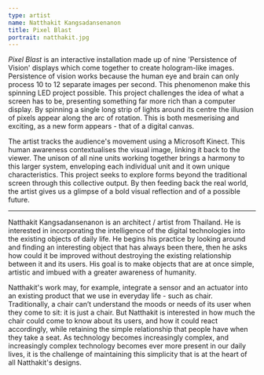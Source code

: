 ```yaml
---
type: artist
name: Natthakit Kangsadansenanon
title: Pixel Blast
portrait: natthakit.jpg
---
```


*Pixel Blast* is an interactive installation made up of nine 'Persistence of Vision' displays which come together to create hologram-like images. Persistence of vision works because the human eye and brain can only process 10 to 12 separate images per second. This phenomenon make this spinning LED project possible. This project challenges the idea of what a screen has to be, presenting something far more rich than a computer display. By spinning a single long strip of lights around its centre the illusion of pixels appear along the arc of rotation. This is both mesmerising and exciting, as a new form appears - that of a digital canvas.

The artist tracks the audience's movement using a Microsoft Kinect. This human awareness contextualises the visual image, linking it back to the viewer. The unison of all nine units working together brings a harmony to this larger system, enveloping each individual unit and it own unique characteristics. This project seeks to explore forms beyond the traditional screen through this collective output. By then feeding back the real world, the artist gives us a glimpse of a bold visual reflection and of a possible future.

---

Natthakit Kangsadansenanon is an architect / artist from Thailand.  He is interested in incorporating the intelligence of the digital technologies into the existing objects of daily life. He begins his practice by looking around and finding an interesting object that has always been there, then he asks how could it be improved without destroying the existing relationship between it and its users. His goal is to make objects that are at once simple, artistic and imbued with a greater awareness of humanity.

Natthakit's work may, for example, integrate a sensor and an actuator into an existing product that we use in everyday life - such as chair. Traditionally, a chair can’t understand the moods or needs of its user when they come to sit: it is just a chair. But Natthakit is interested in how much the chair could come to know about its users, and how it could react accordingly, while retaining the simple relationship that people have when they take a seat. As technology becomes increasingly complex, and increasingly complex technology becomes ever more present in our daily lives, it is the challenge of maintaining this simplicity that is at the heart of all Natthakit's designs.
